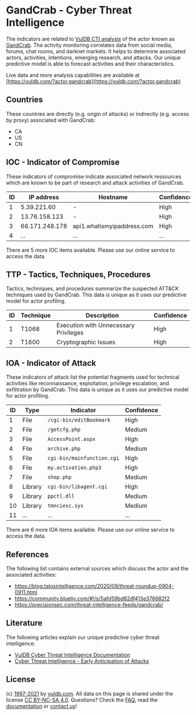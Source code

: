 # GandCrab - Cyber Threat Intelligence

The indicators are related to [VulDB CTI analysis](https://vuldb.com/?doc.cti) of the actor known as [GandCrab](https://vuldb.com/?actor.gandcrab). The activity monitoring correlates data from social media, forums, chat rooms, and darknet markets. It helps to determine associated actors, activities, intentions, emerging research, and attacks. Our unique predictive model is able to forecast activities and their characteristics.

Live data and more analysis capabilities are available at [https://vuldb.com/?actor.gandcrab](https://vuldb.com/?actor.gandcrab)

## Countries

These countries are directly (e.g. origin of attacks) or indirectly (e.g. access by proxy) associated with GandCrab:

* CA
* US
* CN

## IOC - Indicator of Compromise

These indicators of compromise indicate associated network ressources which are known to be part of research and attack activities of GandCrab.

ID | IP address | Hostname | Confidence
-- | ---------- | -------- | ----------
1 | 5.39.221.60 | - | High
2 | 13.76.158.123 | - | High
3 | 66.171.248.178 | api1.whatismyipaddress.com | High
4 | ... | ... | ...

There are 5 more IOC items available. Please use our online service to access the data.

## TTP - Tactics, Techniques, Procedures

Tactics, techniques, and procedures summarize the suspected ATT&CK techniques used by GandCrab. This data is unique as it uses our predictive model for actor profiling.

ID | Technique | Description | Confidence
-- | --------- | ----------- | ----------
1 | T1068 | Execution with Unnecessary Privileges | High
2 | T1600 | Cryptographic Issues | High

## IOA - Indicator of Attack

These indicators of attack list the potential fragments used for technical activities like reconnaissance, exploitation, privilege escalation, and exfiltration by GandCrab. This data is unique as it uses our predictive model for actor profiling.

ID | Type | Indicator | Confidence
-- | ---- | --------- | ----------
1 | File | `/cgi-bin/editBookmark` | High
2 | File | `/getcfg.php` | Medium
3 | File | `AccessPoint.aspx` | High
4 | File | `archive.php` | Medium
5 | File | `cgi-bin/mainfunction.cgi` | High
6 | File | `my.activation.php3` | High
7 | File | `shop.php` | Medium
8 | Library | `cgi-bin/libagent.cgi` | High
9 | Library | `ppctl.dll` | Medium
10 | Library | `tmnciesc.sys` | Medium
11 | ... | ... | ...

There are 6 more IOA items available. Please use our online service to access the data.

## References

The following list contains external sources which discuss the actor and the associated activities:

* https://blog.talosintelligence.com/2020/09/threat-roundup-0904-0911.html
* https://community.blueliv.com/#!/s/5afd59bd82df413e376682f2
* https://precisionsec.com/threat-intelligence-feeds/gandcrab/

## Literature

The following articles explain our unique predictive cyber threat intelligence:

* [VulDB Cyber Threat Intelligence Documentation](https://vuldb.com/?doc.cti)
* [Cyber Threat Intelligence - Early Anticipation of Attacks](https://www.scip.ch/en/?labs.20201022)

## License

(c) [1997-2021](https://vuldb.com/?doc.changelog) by [vuldb.com](https://vuldb.com/?doc.about). All data on this page is shared under the license [CC BY-NC-SA 4.0](https://creativecommons.org/licenses/by-nc-sa/4.0/). Questions? Check the [FAQ](https://vuldb.com/?doc.faq), read the [documentation](https://vuldb.com/?doc) or [contact us](https://vuldb.com/?contact)!
